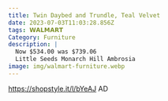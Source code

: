 ```yaml
---
title: Twin Daybed and Trundle, Teal Velvet
date: 2023-07-03T11:03:28.856Z
tags: 𝗪𝗔𝗟𝗠𝗔𝗥𝗧
Category: Furniture
description: |
  Now $534.00 was $739.06
  Little Seeds Monarch Hill Ambrosia 
image: img/walmart-furniture.webp
---
```


https://shopstyle.it/l/bYeAJ
AD